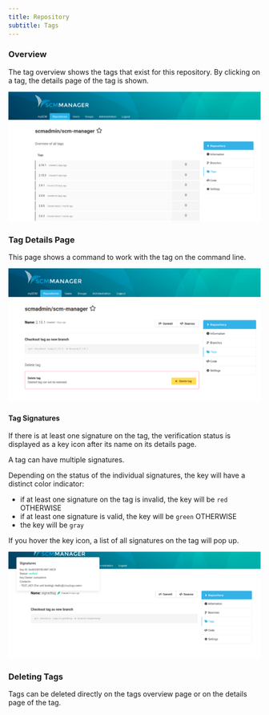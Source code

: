 ```yaml
---
title: Repository
subtitle: Tags
---
```

### Overview
The tag overview shows the tags that exist for this repository. By clicking on a tag, the details page of the tag is shown.

![Tags Overview](assets/repository-tags-overview.png)

### Tag Details Page
This page shows a command to work with the tag on the command line.

![Tag Details Page](assets/repository-tag-detailView.png)

#### Tag Signatures
If there is at least one signature on the tag, the verification status is displayed as a key icon after its name on its details page.

A tag can have multiple signatures.

Depending on the status of the individual signatures, the key will have a distinct color indicator:
- if at least one signature on the tag is invalid, the key will be `red` OTHERWISE
- if at least one signature is valid, the key will be `green` OTHERWISE
- the key will be `gray`

If you hover the key icon, a list of all signatures on the tag will pop up.

![Tag Signatures](assets/repository-tag-signatures.png)

### Deleting Tags
Tags can be deleted directly on the tags overview page or on the details page of the tag.
